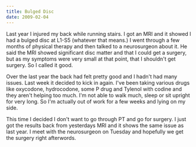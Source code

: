```yaml
---
title: Bulged Disc
date: 2009-02-04
---
```

Last year I injured my back while running stairs.  I got an MRI and it showed I had a bulged disc at L1-S5 (whatever that means.)  I went through a few months of physical therapy and then talked to a neurosurgeon about it.  He said the MRI showed significant disc matter and that I could get a surgery, but as my symptoms were very small at that point, that I shouldn't get surgery.  So I called it good.

Over the last year the back had felt pretty good and I hadn't had many issues.  Last week it decided to kick in again.  I've been taking various drugs like oxycodone, hydrocodone, some P drug and Tylenol with codine and they aren't helping too much.  I'm not able to walk much, sleep or sit upright for very long.  So I'm actually out of work for a few weeks and lying on my side.

This time I decided I don't want to go through PT and go for surgery.  I just got the results back from yesterdays MRI and it shows the same issue as last year.  I meet with the neurosurgeon on Tuesday and hopefully we get the surgery right afterwords.

